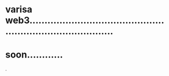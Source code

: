 # varisa web3.................................................................................
# soon............
.
